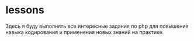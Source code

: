 # lessons
Здесь я буду выполнять все интересные задания по php для повышения навыка кодирования и применения новых знаний на практике.
